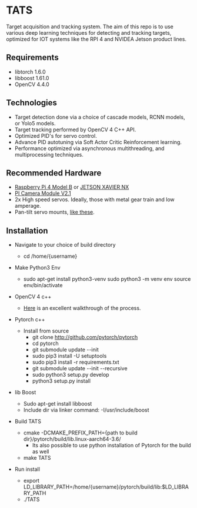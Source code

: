 # TATS
Target acquisition and tracking system. The aim of this repo is to use various deep learning techniques for detecting and tracking targets, optimized for IOT systems like the RPI 4 and NVIDEA Jetson product lines.

## Requirements
* libtorch 1.6.0
* libboost 1.61.0
* OpenCV 4.4.0

## Technologies
* Target detection done via a choice of cascade models, RCNN models, or Yolo5 models.
* Target tracking performed by OpenCV 4 C++ API. 
* Optimized PID's for servo control.
* Advance PID autotuning via Soft Actor Critic Reinforcement learning.
* Performance optimized via asynchronous multithreading, and multiprocessing techniques.

## Recommended Hardware
* [Raspberry Pi 4 Model B](https://www.raspberrypi.org/products/raspberry-pi-4-model-b/) or [JETSON XAVIER NX](https://www.nvidia.com/en-us/autonomous-machines/embedded-systems/jetson-xavier-nx/)
* [PI Camera Module V2.1](https://www.raspberrypi.org/products/camera-module-v2/)
* 2x High speed servos. Ideally, those with metal gear train and low amperage.
* Pan-tilt servo mounts, [like these](https://www.servocity.com/pan-tilt-kits/).

## Installation
* Navigate to your choice of build directory
    * cd /home/{username}
* Make Python3 Env
	* sudo apt-get install python3-venv
	  sudo python3 -m venv env
	  source env/bin/activate 
* OpenCV 4 c++
	* [Here](https://cv-tricks.com/installation/opencv-4-1-ubuntu18-04/) is an excellent walkthrough of the process.

* Pytorch c++
	* Install from source
		* git clone http://github.com/pytorch/pytorch
		* cd pytorch
		* git submodule update --init
		* sudo pip3 install -U setuptools
		* sudo pip3 install -r requirements.txt
		* git submodule update --init --recursive
		* sudo python3 setup.py develop
        * python3 setup.py install

* lib Boost
	* Sudo apt-get install libboost
	* Include dir via linker command: -I/usr/include/boost

* Build TATS
    * cmake -DCMAKE_PREFIX_PATH={path to build dir}/pytorch/build/lib.linux-aarch64-3.6/
        * Its also possible to use python installation of Pytorch for the build as well
    * make TATS
* Run install
    * export LD_LIBRARY_PATH=/home/{username}/pytorch/build/lib:$LD_LIBRARY_PATH 
    * ./TATS

